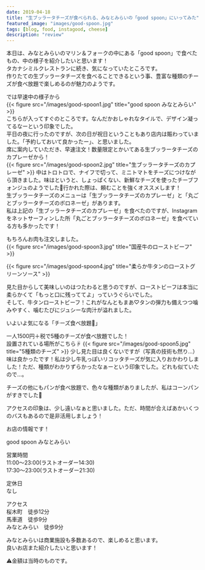 ```yaml
---
date: 2019-04-18
title: "生ブッラータチーズが食べられる、みなとみらいの「good spoon」にいってみた"
featured_image: "images/good-spoon.jpg"
tags: [blog, food, instagood, cheese]
description: "review"
---
```

本日は、みなとみらいのマリン＆フォークの中にある「good spoon」で食べたもの、中の様子を紹介したいと思います！  
タカナシミルクレストランに続き、気になっていたところです。  
作りたての生ブッラータチーズを食べることできるという事、豊富な種類のチーズが食べ放題で楽しめるのが魅力のようです。  
  
では早速中の様子から  
{{< figure src="/images/good-spoon1.jpg" title="good spoon みなとみらい" >}}  
こちらが入ってすぐのところです。なんだかおしゃれなタイルで、デザイン凝ってるなーという印象でした。  
平日の夜に行ったのですが、次の日が祝日ということもあり店内は賑わっていました。「予約しておいて良かったー」、と思いました。  
席に案内していただき、早速注文！数量限定とかいてある生ブッラータチーズのカプレーゼから！  
{{< figure src="/images/good-spoon2.jpg" title="生ブッラータチーズのカプレーゼ" >}}
中はトロトロで、ナイフで切って、ミニトマトをチーズにつけながら頂きました。味はというと、しょっぱくない、新鮮なチーズを使ったチーブフォンジュのようでした🤤行かれた際は、頼むことを強くオススメします！  
生ブッラータチーズのメニューは「生ブッラータチーズのカプレーゼ」と「丸ごとブッラータチーズのボロネーゼ」があります。  
私は上記の「生ブッラータチーズのカプレーゼ」を食べたのですが、Instagramをネットサーフィンした所「丸ごとブッラータチーズのボロネーゼ」を食べている方も多かったです！    

もちろんお肉も注文しました。  
{{< figure src="/images/good-spoon3.jpg" title="国産牛のローストビーフ" >}}  
  
{{< figure src="/images/good-spoon4.jpg" title="柔らか牛タンのローストグリーンソース" >}}  

見た目からして美味しいのはつたわると思うのですが、ローストビーフは本当に柔らかくて「もっと口に残っててよ」っていうぐらいでした。  
そして、牛タンローストビーフ！これがなんともまあ♡タンの弾力も備えつつ噛みやすく、噛むたびにジュシーな肉汁が溢れました。  
  
いよいよ気になる「チーズ食べ放題🧀」  

一人1500円＋税で5種のチーズが食べ放題でした！  
設置されている場所がこちら☟
{{< figure src="/images/good-spoon5.jpg" title="5種類のチーズ" >}}
少し見た目は良くないですが（写真の技術も然り…）  
味は良かったです！私は少し牛乳っぽいリコッタチーズが気に入りおかわりしました！ただ、種類がわかりずらかったなぁーという印象でした。どれも似ていたので…。    


チーズの他にもパンが食べ放題で、色々な種類がありましたが、私はコーンパンがすきでした🍞  
  
アクセスの印象は、少し遠いなぁと思いました。ただ、時間が合えばあかいくつのバスもあるので是非活用しましょう！  

お店の情報です！　　　　

good spoon みなとみらい  　　　　
  
営業時間  
11:00～23:00(ラストオーダー14:30)  
17:30～23:00(ラストオーダー21:30)    

定休日  
なし  
  
アクセス  
桜木町　徒歩12分  
馬車道　徒歩9分  
みなとみらい　徒歩9分    

みなとみらいは商業施設も多数あるので、楽しめると思います。  
良いお店また紹介したいと思います！    

⚠︎金額は当時のものです。